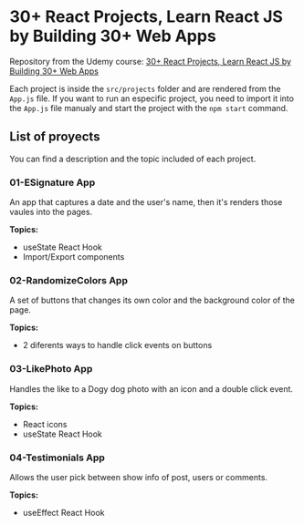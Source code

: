 # 30+ React Projects, Learn React JS by Building 30+ Web Apps

Repository from the Udemy course: [30+ React Projects, Learn React JS by Building 30+ Web Apps](https://www.udemy.com/course/30-react-projects-learn-react-js-by-building-30-web-apps/)

Each project is inside the `src/projects` folder and are rendered from the `App.js` file. If you want to run an especific project, you need to import it into the `App.js` file manualy and start the project with the `npm start` command.

## List of proyects

You can find a description and the topic included of each project.

### 01-ESignature App

An app that captures a date and the user's name, then it's renders those vaules into the pages.

**Topics:**

- useState React Hook
- Import/Export components

### 02-RandomizeColors App

A set of buttons that changes its own color and the background color of the page.

**Topics:**

- 2 diferents ways to handle click events on buttons

### 03-LikePhoto App

Handles the like to a Dogy dog photo with an icon and a double click event.

**Topics:**

- React icons
- useState React Hook

### 04-Testimonials App

Allows the user pick between show info of post, users or comments.

**Topics:**

- useEffect React Hook
